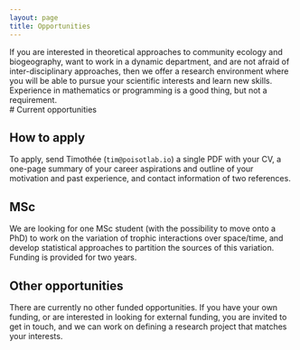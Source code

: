 ```yaml
---
layout: page
title: Opportunities
---
```


<div class="pure-u-1 copy" markdown="1"> If you are interested in theoretical
approaches to community ecology and biogeography, want to work in a dynamic
department, and are not afraid of inter-disciplinary approaches, then we
offer a research environment where you will be able to pursue your scientific
interests and learn new skills. Experience in mathematics or programming is
a good thing, but not a requirement.
</div>

<div class="pure-u-1 copy" markdown="1">
# Current opportunities

## How to apply

To apply, send Timothée (`tim@poisotlab.io`) a single PDF with your CV, a
one-page summary of your career aspirations and outline of your motivation and
past experience, and contact information of two references.

## MSc

We are looking for one MSc student (with the possibility to move onto a PhD) to
work on the variation of trophic interactions over space/time, and develop
statistical approaches to partition the sources of this variation. Funding is
provided for two years.

## Other opportunities

There are currently no other funded opportunities. If you have your own funding,
or are interested in looking for external funding, you are invited to get in
touch, and we can work on defining a research project that matches your
interests.

</div>
